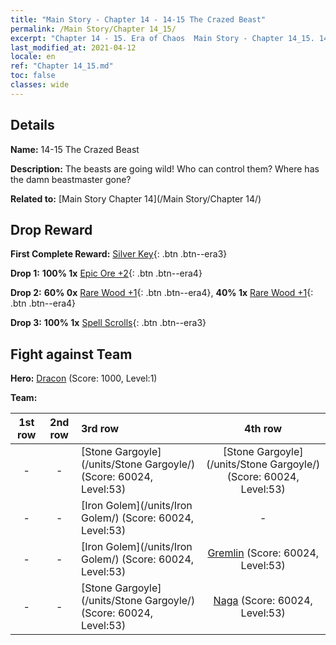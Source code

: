 ```yaml
---
title: "Main Story - Chapter 14 - 14-15 The Crazed Beast"
permalink: /Main Story/Chapter 14_15/
excerpt: "Chapter 14 - 15. Era of Chaos  Main Story - Chapter 14_15. 14-15 The Crazed Beast"
last_modified_at: 2021-04-12
locale: en
ref: "Chapter 14_15.md"
toc: false
classes: wide
---
```


## Details

 **Name:** 14-15 The Crazed Beast

 **Description:** The beasts are going wild! Who can control them? Where has the damn beastmaster gone?

 **Related to:** [Main Story Chapter 14](/Main Story/Chapter 14/)

## Drop Reward

 **First Complete Reward:** [Silver Key](/Items/con_693/){: .btn .btn--era3}

 **Drop 1:** **100% 1x** [Epic Ore +2](/Items/mat_47/){: .btn .btn--era4}

 **Drop 2:** **60% 0x** [Rare Wood +1](/Items/mat_41/){: .btn .btn--era4}, **40% 1x** [Rare Wood +1](/Items/mat_41/){: .btn .btn--era4}

 **Drop 3:** **100% 1x** [Spell Scrolls](/Items/con_694/){: .btn .btn--era3}


## Fight against Team
 **Hero:** [Dracon](/heroes/Dracon/) (Score: 1000, Level:1)

 **Team:**


  | 1st row | 2nd row | 3rd row | 4th row |
  |:----:|:----:|:----|:----:|
  | - | - | [Stone Gargoyle](/units/Stone Gargoyle/) (Score: 60024, Level:53)  | [Stone Gargoyle](/units/Stone Gargoyle/) (Score: 60024, Level:53)  |
  | - | - | [Iron Golem](/units/Iron Golem/) (Score: 60024, Level:53)  | - |
  | - | - | [Iron Golem](/units/Iron Golem/) (Score: 60024, Level:53)  | [Gremlin](/units/Gremlin/) (Score: 60024, Level:53)  |
  | - | - | [Stone Gargoyle](/units/Stone Gargoyle/) (Score: 60024, Level:53)  | [Naga](/units/Naga/) (Score: 60024, Level:53)  |


